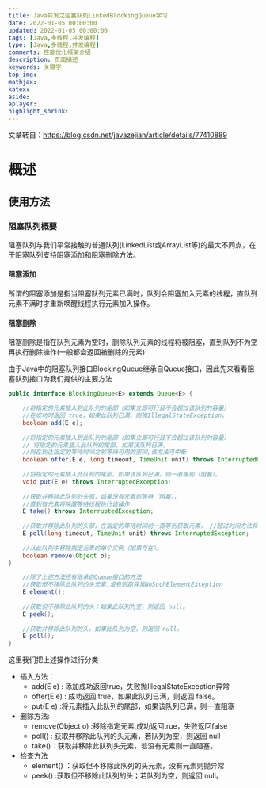 ```yaml
---
title: Java并发之阻塞队列LinkedBlockingQueue学习
date: 2022-01-05 00:00:00
updated: 2022-01-05 00:00:00
tags: [Java,多线程,并发编程]
type: [Java,多线程,并发编程]
comments: 性能优化框架介绍
description: 页面描述
keywords: 关键字
top_img:
mathjax:
katex:
aside:
aplayer:
highlight_shrink:
---
```




文章转自：<https://blog.csdn.net/javazejian/article/details/77410889>

# 概述



## 使用方法

### 阻塞队列概要

阻塞队列与我们平常接触的普通队列(LinkedList或ArrayList等)的最大不同点，在于阻塞队列支持阻塞添加和阻塞删除方法。

#### 阻塞添加

所谓的阻塞添加是指当阻塞队列元素已满时，队列会阻塞加入元素的线程，直队列元素不满时才重新唤醒线程执行元素加入操作。

#### 阻塞删除

阻塞删除是指在队列元素为空时，删除队列元素的线程将被阻塞，直到队列不为空再执行删除操作(一般都会返回被删除的元素)

由于Java中的阻塞队列接口BlockingQueue继承自Queue接口，因此先来看看阻塞队列接口为我们提供的主要方法

```java
public interface BlockingQueue<E> extends Queue<E> {

	//将指定的元素插入到此队列的尾部（如果立即可行且不会超过该队列的容量）
	//在成功时返回 true，如果此队列已满，则抛IllegalStateException。 
	boolean add(E e); 
	
	//将指定的元素插入到此队列的尾部（如果立即可行且不会超过该队列的容量） 
	// 将指定的元素插入此队列的尾部，如果该队列已满， 
	//则在到达指定的等待时间之前等待可用的空间,该方法可中断 
	boolean offer(E e, long timeout, TimeUnit unit) throws InterruptedException; 
	
	//将指定的元素插入此队列的尾部，如果该队列已满，则一直等到（阻塞）。 
	void put(E e) throws InterruptedException; 
	
	//获取并移除此队列的头部，如果没有元素则等待（阻塞）， 
	//直到有元素将唤醒等待线程执行该操作 
	E take() throws InterruptedException; 
	
	//获取并移除此队列的头部，在指定的等待时间前一直等到获取元素， //超过时间方法将结束
	E poll(long timeout, TimeUnit unit) throws InterruptedException; 
	
	//从此队列中移除指定元素的单个实例（如果存在）。 
	boolean remove(Object o); 
}

	//除了上述方法还有继承自Queue接口的方法 
	//获取但不移除此队列的头元素,没有则跑异常NoSuchElementException 
	E element(); 
	
	//获取但不移除此队列的头；如果此队列为空，则返回 null。 
	E peek(); 
	
	//获取并移除此队列的头，如果此队列为空，则返回 null。 
	E poll();
}
```

这里我们把上述操作进行分类

*   插入方法：
    *   add(E e) : 添加成功返回true，失败抛IllegalStateException异常
    *   offer(E e) : 成功返回 true，如果此队列已满，则返回 false。
    *   put(E e) :将元素插入此队列的尾部，如果该队列已满，则一直阻塞
*   删除方法:
    *   remove(Object o) :移除指定元素,成功返回true，失败返回false
    *   poll() : 获取并移除此队列的头元素，若队列为空，则返回 null
    *   take()：获取并移除此队列头元素，若没有元素则一直阻塞。
*   检查方法
    *   element() ：获取但不移除此队列的头元素，没有元素则抛异常
    *   peek() :获取但不移除此队列的头；若队列为空，则返回 null。